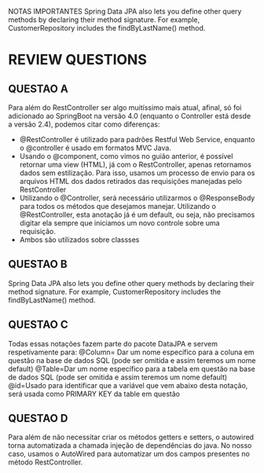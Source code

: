 NOTAS IMPORTANTES
Spring Data JPA also lets you define other query methods by declaring their method signature. For example, CustomerRepository includes the findByLastName() method.

# REVIEW QUESTIONS

## QUESTAO A
Para além do RestController ser algo muitíssimo mais atual, afinal, só foi adicionado ao SpringBoot na versão 4.0 (enquanto o Controller está desde a versão 2.4), podemos citar como diferenças:
- @RestController é utilizado para padrões Restful Web Service, enquanto o @controller é usado em formatos MVC Java.
- Usando o @component, como vimos no guião anterior, é possível retornar uma view (HTML), já com o RestController, apenas retornamos dados sem estilização. Para isso, usamos um processo de envio para os arquivos HTML dos dados retirados das requisições manejadas pelo RestController
- Utilizando o @Controller, será necessário utilizarmos o @ResponseBody para todos os métodos que desejamos manejar. Utilizando o @RestController, esta anotação já é um default, ou seja, não precisamos digitar ela sempre que iniciamos um novo controle sobre uma requisição.
- Ambos são utilizados sobre classses

## QUESTAO B

Spring Data JPA also lets you define other query methods by declaring their method signature. For example, CustomerRepository includes the findByLastName() method.
## QUESTAO C
Todas essas notações fazem parte do pacote DataJPA e servem respetivamente para:
@Column= Dar um nome específico para a coluna em questão na base de dados SQL (pode ser omitida e assim teremos um nome default)
@Table=Dar um nome específico para a tabela em questão na base de dados SQL (pode ser omitida e assim teremos um nome default)
@id=Usado para identificar que a variável que vem abaixo desta notação, será usada como PRIMARY KEY da table em questão

## QUESTAO D
Para além de não necessitar criar os métodos getters e setters, o autowired torna automatizada a chamada injeção de dependências do java. No nosso caso, usamos o AutoWired para automatizar um dos campos presentes no método RestController.
